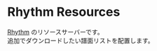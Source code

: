 # Rhythm Resources
[Rhythm](https://github.com/maesin/rhythm) のリソースサーバーです。  
追加でダウンロードしたい譜面リストを配置します。
